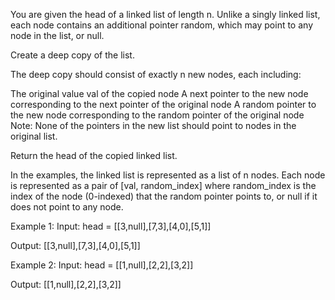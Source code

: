 You are given the head of a linked list of length n. Unlike a singly linked list, each node contains an additional pointer random, which may point to any node in the list, or null.

Create a deep copy of the list.

The deep copy should consist of exactly n new nodes, each including:

The original value val of the copied node
A next pointer to the new node corresponding to the next pointer of the original node
A random pointer to the new node corresponding to the random pointer of the original node
Note: None of the pointers in the new list should point to nodes in the original list.

Return the head of the copied linked list.

In the examples, the linked list is represented as a list of n nodes. Each node is represented as a pair of [val, random_index] where random_index is the index of the node (0-indexed) that the random pointer points to, or null if it does not point to any node.

Example 1:
Input: head = [[3,null],[7,3],[4,0],[5,1]]

Output: [[3,null],[7,3],[4,0],[5,1]]

Example 2:
Input: head = [[1,null],[2,2],[3,2]]

Output: [[1,null],[2,2],[3,2]]
